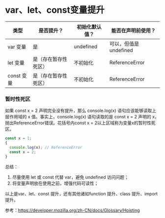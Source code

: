 # var、let、const变量提升



| 类型 | 是否提升？ | 初始化默认值？	| 能否在声明前使用？ |
| ---- | --- | --- | --- |
| var 变量 | 是	| undefined	| 可以，但值是 undefined |
| let 变量 | 是（存在暂存性死区） | 不初始化 |	ReferenceError |
| const 变量 | 是（存在暂存性死区） | 不初始化 | ReferenceError |

### 暂时性死区

如果 const x = 2 声明完全没有提升，那么 console.log(x) 语句应该能够读取上层作用域的 x 值。事实上，console.log(x) 语句读取的是 const x = 2 声明的 x，抛出ReferenceError错误。花括号内const x = 2以上区域称为变量x的暂时性死区。

```js
const x = 1;
{
  console.log(x); // ReferenceError
  const x = 2;
}
```

总结：

1. 尽量使用 let 或 const 代替 var，避免 undefined 访问问题；
2. 将变量声明放在使用之前，增强代码可读性；

以上是var、let、const 提升，还有其他诸如function 提升、class 提升、import 提升。

参考：https://developer.mozilla.org/zh-CN/docs/Glossary/Hoisting
